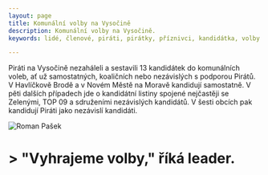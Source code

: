 ```yaml
---
layout: page
title: Komunální volby na Vysočině
description: Komunální volby na Vysočině.
keywords: lidé, členové, piráti, pirátky, příznivci, kandidátka, volby

---
```


Piráti na Vysočině nezaháleli a sestavili 13 kandidátek do komunálních voleb, ať už samostatných, koaličních nebo nezávislých s podporou Pirátů. V Havlíčkově Brodě a v Novém Městě na Moravě kandidují samostatně. V pěti dalších případech jde o kandidátní listiny spojené nejčastěji se Zelenými, TOP 09 a sdruženími nezávislých kandidátů. V šesti obcích pak kandidují Piráti jako nezávislí kandidáti.

<div class="media-object-section bottom">
      <div class="thumbnail">
        <img src="{{ "/assets/img/people/roman-pasek.jpg"  }}" alt="Roman Pašek">
      </div>
</div>

# > "Vyhrajeme volby," říká leader.
